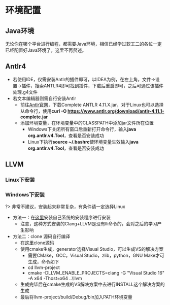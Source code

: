 # 环境配置

## Java环境
无论你在哪个平台进行编程，都需要Java环境，相信已经学过软工二的各位一定已经配置好Java环境了，这里不再赘述。

## Antlr4

- 若使用IDE，仅需安装Antlr的插件即可，以IDEA为例，在左上角，文件->设置->插件，搜索ANTLR4即可找到插件，下载后重启即可，之后可通过该插件处理.g4文件
- 若文本编辑器则需自行安装Antlr
    - 前往[Antlr官网](https://www.antlr.org/download.html)，下载Complete ANTLR 4.11.X.jar，对于Linux也可以选择从命令行，使用**curl -O https://www.antlr.org/download/antlr-4.11.1-complete.jar**
    - 添加环境变量，在环境变量中的CLASSPATH中添加jar文件所在位置
        - Windows下关闭所有窗口后重新打开命令行，输入**java org.antlr.v4.Tool**，查看是否安装成功
        - Linux下执行**source ~/.bashrc**使环境变量生效输入**java org.antlr.v4.Tool**，查看是否安装成功

## LLVM

### Linux下安装


### Windows下安装

?> 非常不建议，安装起来非常复杂，有条件请一定选择Linux
- 方法一：在[这里](https://github.com/llvm/llvm-project/releases/tag/llvmorg-14.0.0)安装自己系统的安装程序进行安装
    - 注意，这种方式安装的Clang+LLVM是没有lli命令的，会对之后的学习产生影响
- 方法二：clone 源码自行编译
    - 在[这里](https://github.com/llvm/llvm-project)clone源码
    - 使用cmake生成，generator选择Visual Studio，可以生成VS的解决方案
        - 需要CMake，GCC，Visual Studio，zlib，python，GNU Make才可生成，命令如下
        - cd llvm-project
        - cmake -DLLVM_ENABLE_PROJECTS=clang -G "Visual Studio 16" -A x64 -Thost=x64 ..\llvm
    - 生成完毕后在cmake生成的VS解决方案中去进行INSTALL这个解决方案的生成
    - 最后将llvm-project/build/Debug/bin加入PATH环境变量


